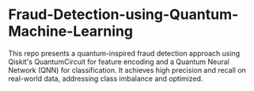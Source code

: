 # Fraud-Detection-using-Quantum-Machine-Learning
This repo presents a quantum-inspired fraud detection approach using Qiskit's QuantumCircuit for feature encoding and a Quantum Neural Network (QNN) for classification. It achieves high precision and recall on real-world data, addressing class imbalance and optimized.
